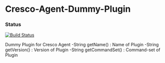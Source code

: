 Cresco-Agent-Dummy-Plugin
=========================

### Status
[![Build Status](https://travis-ci.org/simkimsia/UtilityBehaviors.png)](https://travis-ci.org/simkimsia/UtilityBehaviors)

Dummy Plugin for Cresco Agent
-String getName() : Name of Plugin
-String getVersion() : Version of Plugin
-String getCommandSet() : Command-set of Plugin
